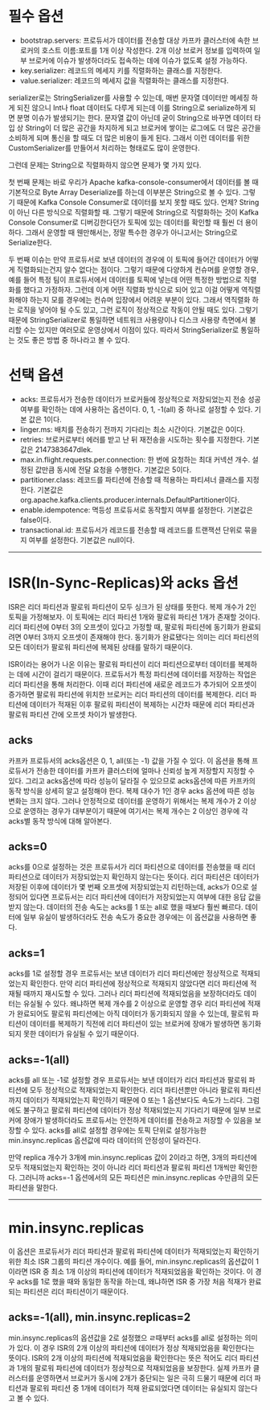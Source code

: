 # 필수 옵션
- bootstrap.servers: 프로듀서가 데이터를 전송할 대상 카프카 클러스터에 속한 브로커의 호스트 이름:포트를 1개 이상 작성한다. 2개 이상 브로커 정보를 입력하여 일부 브로커에 이슈가 발생하더라도 접속하는 데에 이슈가 없도록 설정 가능하다.
- key.serializer: 레코드의 메세지 키를 직렬화하는 클래스를 지정한다.
- value.serializer: 레코드의 메세지 값을 직렬화하는 클래스를 지정한다.

serializer로는 StringSerializer를 사용할 수 있는데, 매번 문자열 데이터만 메세징 하게 되진 않으니 Int나 float 데이터도 다루게 되는데 이를 String으로 serialize하게 되면 분명 이슈가 발생되기는 한다. 문자열 값이 아닌데 굳이 String으로 바꾸면 데이터 타입 상 String이 더 많은 공간을 차지하게 되고 브로커에 쌓이는 로그에도 더 많은 공간을 소비하게 되며 통신을 할 때도 더 많은 비용이 들게 된다. 그래서 이런 데이터를 위한 CustomSerializer를 만들어서 처리하는 형태로도 많이 운영한다.

그런데 문제는 String으로 직렬화하지 않으면 문제가 몇 가지 있다.

첫 번째 문제는 바로 우리가 Apache kafka-console-consumer에서 데이터를 볼 때 기본적으로 Byte Array Deserialize를 하는데 이부분은 String으로 볼 수 있다. 그렇기 때문에 Kafka Console Consumer로 데이터를 보지 못할 때도 있다. 언제? String이 아닌 다른 방식으로 직렬화할 때. 그렇기 때문에 String으로 직렬화하는 것이 Kafka Console Consumer로 디버깅한다던가 토픽에 있는 데이터를 확인할 때 훨씬 더 용이하다. 그래서 운영할 때 웬만해서는, 정말 특수한 경우가 아니고서는 String으로 Serialize한다.

두 번째 이슈는 만약 프로듀서로 보낸 데이터의 경우에 이 토픽에 들어간 데이터가 어떻게 직렬화되는건지 알수 없다는 점이다. 그렇기 때문에 다양하게 컨슈머를 운영할 경우, 예를 들어 특정 팀이 프로듀서에서 데이터를 토픽에 넣는데 어떤 특정한 방법으로 직렬화를 했다고 가정하자. 그런데 이게 어떤 직렬화 방식으로 되어 있고 이걸 어떻게 역직렬화해야 하는지 모를 경우에는 컨슈머 입장에서 어려운 부분이 있다. 그래서 역직렬화 하는 로직을 넣어야 될 수도 있고, 그런 로직이 정상적으로 작동이 안될 때도 있다. 그렇기 때문에 StringSerializer로 통일하면 네트워크 사용량이나 디스크 사용량 측면에서 불리할 수는 있지만 여러모로 운영상에서 이점이 있다. 따라서 StringSerializer로 통일하는 것도 좋은 방법 중 하나라고 볼 수 있다.

# 선택 옵션
- acks: 프로듀서가 전송한 데이터가 브로커들에 정상적으로 저장되었는지 전송 성공 여부를 확인하는 데에 사용하는 옵션이다. 0, 1, -1(all) 중 하나로 설정할 수 있다. 기본 값은 1이다.
- linger.ms: 배치를 전송하기 전까지 기다리는 최소 시간이다. 기본값은 0이다.
- retries: 브로커로부터 에러를 받고 난 뒤 재전송을 시도하는 횟수를 지정한다. 기본값은 2147383647dlek.
- max.in.flight.requests.per.connection: 한 번에 요청하는 최대 커넥션 개수. 설정된 값만큼 동시에 전달 요청을 수행한다. 기본값은 5이다.
- partitioner.class: 레코드를 파티션에 전송할 때 적용하는 파티셔너 클래스를 지정한다. 기본값은 org.apache.kafka.clients.producer.internals.DefaultPartitioner이다.
- enable.idempotence: 멱등성 프로듀서로 동작할지 여부를 설정한다. 기본값은 false이다.
- transactional.id: 프로듀서가 레코드를 전송할 때 레코드를 트랜잭션 단위로 묶을지 여부를 설정한다. 기본값은 null이다.

---

# ISR(In-Sync-Replicas)와 acks 옵션
ISR은 리더 파티션과 팔로워 파티션이 모두 싱크가 된 상태를 뜻한다. 복제 개수가 2인 토픽을 가정해보자. 이 토픽에는 리더 파티션 1개와 팔로워 파티션 1개가 존재할 것이다. 리더 파티션에 0부터 3의 오프셋이 있다고 가정할 때, 팔로워 파티션에 동기화가 완료되려면 0부터 3까지 오프셋이 존재해야 한다. 동기화가 완료됐다는 의미는 리더 파티션의 모든 데이터가 팔로워 파티션에 복제된 상태를 말하기 때문이다.

ISR이라는 용어가 나온 이유는 팔로워 파티션이 리더 파티션으로부터 데이터를 복제하는 데에 시간이 걸리기 때문이다. 프로듀서가 특정 파티션에 데이터를 저장하는 작업은 리더 파티션을 통해 처리한다. 이때 리더 파티션에 새로운 레코드가 추가되어 오프셋이 증가하면 팔로워 파티션에 위치한 브로커는 리더 파티션의 데이터를 복제한다. 리더 파티션에 데이터가 적재된 이후 팔로워 파티션이 복제하는 시간차 때문에 리더 파티션과 팔로워 파티션 간에 오프셋 차이가 발생한다.

## acks
카프카 프로듀서의 acks옵션은 0, 1, all(또는 -1) 값을 가질 수 있다. 이 옵션을 통해 프로듀서가 전송한 데이터를 카프카 클러스터에 얼마나 신뢰성 높게 저장할지 지정할 수 있다. 그리고 acks옵션에 따라 성능이 달라질 수 있으므로 acks옵션에 따른 카프카의 동작 방식을 상세히 알고 설정해야 한다. 복제 대수가 1인 경우 acks 옵션에 따른 성능 변화는 크지 않다. 그러나 안정적으로 데이터를 운영하기 위해서는 복제 개수가 2 이상으로 운영하는 경우가 대부분이기 때문에 여기서는 복제 개수는 2 이상인 경우에 각 acks별 동작 방식에 대해 알아본다.

## acks=0
acks를 0으로 설정하는 것은 프로듀서가 리더 파티션으로 데이터를 전송했을 때 리더 파티션으로 데이터가 저장되었는지 확인하지 않는다는 뜻이다. 리더 파티션은 데이터가 저장된 이후에 데이터가 몇 번째 오프셋에 저장되었는지 리턴하는데, acks가 0으로 설정되어 있다면 프로듀서는 리더 파티션에 데이터가 저장되었는지 여부에 대한 응답 값을 받지 않는다. 데이터의 전송 속도는 acks를 1 또는 all로 했을 때보다 훨씬 빠르다. 데이터에 일부 유실이 발생하더라도 전송 속도가 중요한 경우에는 이 옵션값을 사용하면 좋다.

## acks=1
acks를 1로 설정할 경우 프로듀서는 보낸 데이터가 리더 파티션에만 정상적으로 적재되었는지 확인한다. 만약 리더 파티션에 정상적으로 적재되지 않았다면 리더 파티션에 적재될 때까지 재시도할 수 있다. 그러나 리더 파티션에 적재되었음을 보장하더라도 데이터는 유실될 수 있다. 왜냐하면 복제 개수를 2 이상으로 운영할 경우 리더 파티션에 적재가 완료되어도 팔로워 파티션에는 아직 데이터가 동기화되지 않을 수 있는데, 팔로워 파티션이 데이터를 복제하기 직전에 리더 파티션이 있는 브로커에 장애가 발생하면 동기화되지 못한 데이터가 유실될 수 있기 때문이다.

## acks=-1(all)
acks를 all 또는 -1로 설정할 경우 프로듀서는 보낸 데이터가 리더 파티션과 팔로워 파티션에 모두 정상적으로 적재되었는지 확인한다. 리더 파티션뿐만 아니라 팔로워 파티션까지 데이터가 적재되었는지 확인하기 때문에 0 또는 1 옵션보다도 속도가 느리다. 그럼에도 불구하고 팔로워 파티션에 데이터가 정상 적재되었는지 기다리기 때문에 일부 브로커에 장애가 발생하더라도 프로듀서는 안전하게 데이터를 전송하고 저장할 수 있음을 보장할 수 있다. acks를 all로 설정할 경우에는 토픽 단위로 설정가능한 min.insync.replicas 옵션값에 따라 데이터의 안정성이 달라진다.

만약 replica 개수가 3개에 min.insync.replicas 값이 2이라고 하면, 3개의 파티션에 모두 적재되었는지 확인하는 것이 아니라 리더 파티션과 팔로워 파티션 1개씩만 확인한다. 그러니까 acks=-1 옵션에서의 모든 파티션은 min.insync.replicas 수만큼의 모든 파티션을 말한다.

---

# min.insync.replicas
이 옵션은 프로듀서가 리더 파티션과 팔로워 파티션에 데이터가 적재되었는지 확인하기 위한 최소 ISR 그룹의 파티션 개수이다. 예를 들어, min.insync.replicas의 옵션값이 1이라면 ISR 중 최소 1개 이상의 파티션에 데이터가 적재되었음을 확인하는 것이다. 이 경우 acks를 1로 했을 때와 동일한 동작을 하는데, 왜냐하면 ISR 중 가장 처음 적재가 완료되는 파티션은 리더 파티션이기 때문이다.

## acks=-1(all), min.insync.replicas=2
min.insync.replicas의 옵션값을 2로 설정했으 ㄹ때부터 acks를 all로 설정하는 의미가 있다. 이 경우 ISR의 2개 이상의 파티션에 데이터가 정상 적재되었음을 확인한다는 뜻이다. ISR의 2개 이상의 파티션에 적재되었음을 확인한다는 뜻은 적어도 리더 파티션과 1개의 팔로워 파티션에 데이터가 정상적으로 적재되었음을 보장한다. 실제 카프카 클러스터를 운영하면서 브로커가 동시에 2개가 중단되는 일은 극히 드물기 때문에 리더 파티션과 팔로워 파티션 중 1개에 데이터가 적재 완료되었다면 데이터는 유실되지 않는다고 볼 수 있다. 
